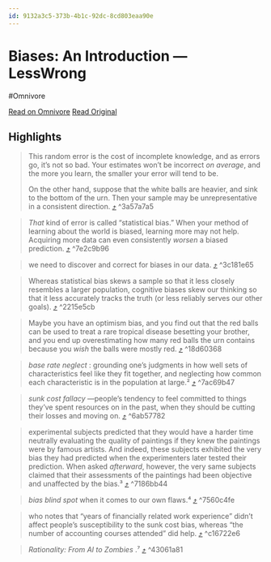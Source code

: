 ```yaml
---
id: 9132a3c5-373b-4b1c-92dc-8cd803eaa90e
---
```


# Biases: An Introduction — LessWrong
#Omnivore

[Read on Omnivore](https://omnivore.app/me/biases-an-introduction-less-wrong-18e844c0ade)
[Read Original](https://www.lesswrong.com/s/5g5TkQTe9rmPS5vvM/p/ptxnyfLWqRZ98wnYi)

## Highlights

> This random error is the cost of incomplete knowledge, and as errors go, it’s not so bad. Your estimates won’t be incorrect _on average_, and the more you learn, the smaller your error will tend to be. 
> 
> On the other hand, suppose that the white balls are heavier, and sink to the bottom of the urn. Then your sample may be unrepresentative in a consistent direction. [⤴️](https://omnivore.app/me/biases-an-introduction-less-wrong-18e844c0ade#3a57a7a5-ec1d-4689-9b10-c0d047dd4d04)  ^3a57a7a5

> _That_  kind of error is called “statistical bias.” When your method of learning about the world is biased, learning more may not help. Acquiring more data can even consistently _worsen_ a biased prediction. [⤴️](https://omnivore.app/me/biases-an-introduction-less-wrong-18e844c0ade#7e2c9b96-f3b0-4858-b2f3-6cbd93282b55)  ^7e2c9b96

> we need to discover and correct for biases in our data. [⤴️](https://omnivore.app/me/biases-an-introduction-less-wrong-18e844c0ade#3c181e65-bc40-482d-95d0-2eef998b102c)  ^3c181e65

> Whereas statistical bias skews a sample so that it less closely resembles a larger population, cognitive biases skew our thinking so that it less accurately tracks the truth (or less reliably serves our other goals). [⤴️](https://omnivore.app/me/biases-an-introduction-less-wrong-18e844c0ade#2215e5cb-a9e5-443b-a55e-59e7b0bca5e6)  ^2215e5cb

> Maybe you have an optimism bias, and you find out that the red balls can be used to treat a rare tropical disease besetting your brother, and you end up overestimating how many red balls the urn contains because you _wish_ the balls were mostly red.  [⤴️](https://omnivore.app/me/biases-an-introduction-less-wrong-18e844c0ade#18d60368-a50c-43fa-9468-391e71552d5c)  ^18d60368

> _base rate neglect_ : grounding one’s judgments in how well sets of characteristics feel like they fit together, and neglecting how common each characteristic is in the population at large.² [⤴️](https://omnivore.app/me/biases-an-introduction-less-wrong-18e844c0ade#7ac69b47-7faf-4b65-abd3-0c64e28d87c6)  ^7ac69b47

> _sunk cost fallacy_ —people’s tendency to feel committed to things they’ve spent resources on in the past, when they should be cutting their losses and moving on. [⤴️](https://omnivore.app/me/biases-an-introduction-less-wrong-18e844c0ade#6ab57782-b82c-4fe0-bca2-aa32e65b3154)  ^6ab57782

> experimental subjects predicted that they would have a harder time neutrally evaluating the quality of paintings if they knew the paintings were by famous artists. And indeed, these subjects exhibited the very bias they had predicted when the experimenters later tested their prediction. When asked _afterward_, however, the very same subjects claimed that their assessments of the paintings had been objective and unaffected by the bias.³ [⤴️](https://omnivore.app/me/biases-an-introduction-less-wrong-18e844c0ade#7186bb44-d2dd-4545-a4f4-828e9d9fc702)  ^7186bb44

> _bias blind spot_  when it comes to our own flaws.⁴ [⤴️](https://omnivore.app/me/biases-an-introduction-less-wrong-18e844c0ade#7560c4fe-9f9e-4696-97b7-513fcd4718c0)  ^7560c4fe

> who notes that “years of financially related work experience” didn’t affect people’s susceptibility to the sunk cost bias, whereas “the number of accounting courses attended” did help. [⤴️](https://omnivore.app/me/biases-an-introduction-less-wrong-18e844c0ade#c16722e6-6aff-441b-a325-552b6a9cfb5d)  ^c16722e6

> _Rationality: From AI to Zombies_ .⁷ [⤴️](https://omnivore.app/me/biases-an-introduction-less-wrong-18e844c0ade#43061a81-8a80-4cf5-b84c-e422c4a1eb77)  ^43061a81

